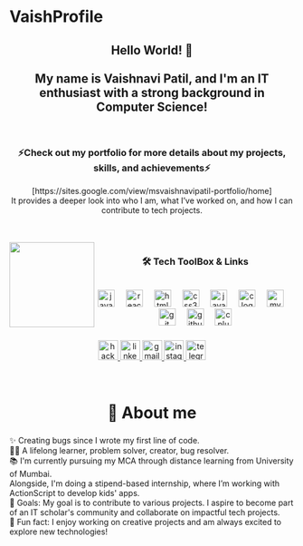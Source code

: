 # VaishProfile
<h2 align="center">Hello World! 👋<br><br>My name is Vaishnavi Patil, and I'm an IT enthusiast with a strong background in Computer Science!</h2><br>

<h3 align="center">⚡Check out my portfolio for more details about my projects, skills, and achievements⚡</h3>
<div align="center">
[https://sites.google.com/view/msvaishnavipatil-portfolio/home]<br>
It provides a deeper look into who I am, what I’ve worked on, and how I can contribute to tech projects.
</div>


<br><br><img align="left" height="150" src="https://media.giphy.com/media/Q9mCcTXeps3QJxbd2h/giphy.gif?cid=790b7611kezu9lyg2454zehys6jy31sroujkpn5whv5ql40f&ep=v1_gifs_search&rid=giphy.gif&ct=g"  />

###

<div align="center">
  
<h3 align="center">🛠 Tech ToolBox & Links</h3><br>
  <img src="https://cdn.jsdelivr.net/gh/devicons/devicon/icons/javascript/javascript-original.svg" height="30" alt="javascript logo"  />
  <img width="12" />
  <img src="https://cdn.jsdelivr.net/gh/devicons/devicon/icons/react/react-original.svg" height="30" alt="react logo"  />
  <img width="12" />
  <img src="https://cdn.jsdelivr.net/gh/devicons/devicon/icons/html5/html5-original.svg" height="30" alt="html5 logo"  />
  <img width="12" />
  <img src="https://cdn.jsdelivr.net/gh/devicons/devicon/icons/css3/css3-original.svg" height="30" alt="css3 logo"  />
  <img width="12" />
  <img src="https://cdn.jsdelivr.net/gh/devicons/devicon/icons/java/java-original.svg" height="30" alt="java logo"  />
  <img width="12" />
  <img src="https://cdn.jsdelivr.net/gh/devicons/devicon/icons/c/c-original.svg" height="30" alt="c logo"  />
  <img width="12" />
  <img src="https://cdn.jsdelivr.net/gh/devicons/devicon/icons/mysql/mysql-original.svg" height="30" alt="mysql logo"  />
  <img width="12" />
  <img src="https://cdn.jsdelivr.net/gh/devicons/devicon/icons/git/git-original.svg" height="30" alt="git logo"  />
  <img width="12" />
  <img src="https://cdn.jsdelivr.net/gh/devicons/devicon/icons/github/github-original.svg" height="30" alt="github logo"  />
  <img width="12" />
  <img src="https://cdn.jsdelivr.net/gh/devicons/devicon/icons/cplusplus/cplusplus-original.svg" height="30" alt="cplusplus logo"  />
</div>

###

<div align="center">
  <a href="https://www.hackerrank.com/profile/vaishu291102" target="_blank">
    <img src="https://img.shields.io/static/v1?message=HackerRank&logo=hackerrank&label=&color=2EC866&logoColor=white&labelColor=&style=for-the-badge" height="35" alt="hackerrank logo"  />
  </a>
  <a href="https://www.linkedin.com/in/vaishnavi-patil-b6319b247/" target="_blank">
    <img src="https://img.shields.io/static/v1?message=LinkedIn&logo=linkedin&label=&color=0077B5&logoColor=white&labelColor=&style=for-the-badge" height="35" alt="linkedin logo"  />
  </a>
  <a href="vaishnavipatil13057@gmail.com" target="_blank">
    <img src="https://img.shields.io/static/v1?message=Gmail&logo=gmail&label=&color=D14836&logoColor=white&labelColor=&style=for-the-badge" height="35" alt="gmail logo"  />
  </a>
  <a href="https://www.instagram.com/29.vaishupatil?igsh=c29nd3ViZmFyMmI0" target="_blank">
    <img src="https://img.shields.io/static/v1?message=Instagram&logo=instagram&label=&color=E4405F&logoColor=white&labelColor=&style=for-the-badge" height="35" alt="instagram logo"  />
  </a>
  <a href="http://t.me/VaishuPatil29" target="_blank">
    <img src="https://img.shields.io/static/v1?message=Telegram&logo=telegram&label=&color=2CA5E0&logoColor=white&labelColor=&style=for-the-badge" height="35" alt="telegram logo"  />
  </a>
</div><br><br>


<h1 align="center">📝 About me</h1>

###

<p align="left">✨ Creating bugs since I wrote my first line of code.<br>👩‍💻 A lifelong learner, problem solver, creator, bug resolver.<br>📚 I'm currently pursuing my MCA through distance learning from University of Mumbai. <br>Alongside, I'm doing a stipend-based internship, where I’m working with ActionScript to develop kids' apps.<br>🎯 Goals: My goal is to contribute to various projects. I aspire to become part of an IT scholar's community and collaborate on impactful tech projects.<br>🎲 Fun fact: I enjoy working on creative projects and am always excited to explore new technologies!</p>

###


###

